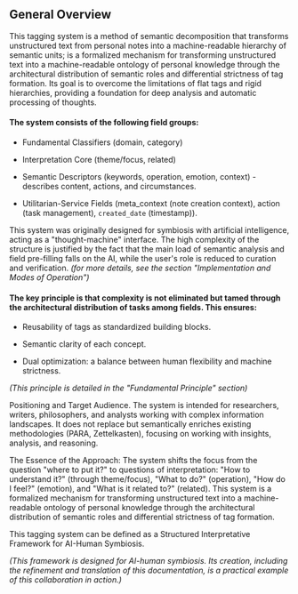 ## General Overview

This tagging system is a method of semantic decomposition that transforms unstructured text from personal notes into a machine-readable hierarchy of semantic units; is a formalized mechanism for transforming unstructured text into a machine-readable ontology of personal knowledge through the architectural distribution of semantic roles and differential strictness of tag formation. Its goal is to overcome the limitations of flat tags and rigid hierarchies, providing a foundation for deep analysis and automatic processing of thoughts.

#### The system consists of the following field groups:

- Fundamental Classifiers (domain, category)

- Interpretation Core (theme/focus, related)

- Semantic Descriptors (keywords, operation, emotion, context) - describes content, actions, and circumstances.

- Utilitarian-Service Fields (meta_context (note creation context), action (task management), `created_date` (timestamp)).

This system was originally designed for symbiosis with artificial intelligence, acting as a "thought-machine" interface. The high complexity of the structure is justified by the fact that the main load of semantic analysis and field pre-filling falls on the AI, while the user's role is reduced to curation and verification. 
_(for more details, see the section "Implementation and Modes of Operation")_

#### The key principle is that complexity is not eliminated but tamed through the architectural distribution of tasks among fields. This ensures:

- Reusability of tags as standardized building blocks.

- Semantic clarity of each concept.

- Dual optimization: a balance between human flexibility and machine strictness.

_(This principle is detailed in the "Fundamental Principle" section)_

Positioning and Target Audience. The system is intended for researchers, writers, philosophers, and analysts working with complex information landscapes. It does not replace but semantically enriches existing methodologies (PARA, Zettelkasten), focusing on working with insights, analysis, and reasoning.

The Essence of the Approach: The system shifts the focus from the question "where to put it?" to questions of interpretation: "How to understand it?" (through theme/focus), "What to do?" (operation), "How do I feel?" (emotion), and "What is it related to?" (related).
This system is a formalized mechanism for transforming unstructured text into a machine-readable ontology of personal knowledge through the architectural distribution of semantic roles and differential strictness of tag formation.

This tagging system can be defined as a Structured Interpretative Framework for AI-Human Symbiosis.

_(This framework is designed for AI-human symbiosis. Its creation, including the refinement and translation of this documentation, is a practical example of this collaboration in action.)_

